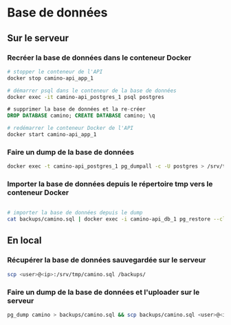 # Base de données

## Sur le serveur

### Recréer la base de données dans le conteneur Docker

```sh
# stopper le conteneur de l'API
docker stop camino-api_app_1

# démarrer psql dans le conteneur de la base de données
docker exec -it camino-api_postgres_1 psql postgres
```

```sql
# supprimer la base de données et la re-créer
DROP DATABASE camino; CREATE DATABASE camino; \q
```

```sh
# redémarrer le conteneur Docker de l'API
docker start camino-api_app_1
```

### Faire un dump de la base de données

```sh
docker exec -t camino-api_postgres_1 pg_dumpall -c -U postgres > /srv/tmp/camino.sql
```

### Importer la base de données depuis le répertoire tmp vers le conteneur Docker

```sh

# importer la base de données depuis le dump
cat backups/camino.sql | docker exec -i camino-api_db_1 pg_restore --clean --if-exists --no-owner --no-privileges -d camino
```

## En local

### Récupérer la base de données sauvegardée sur le serveur

```sh
scp <user>@<ip>:/srv/tmp/camino.sql /backups/
```

### Faire un dump de la base de données et l'uploader sur le serveur

```bash
pg_dump camino > backups/camino.sql && scp backups/camino.sql <user>@<ip>:/srv/tmp/camino.sql
```
